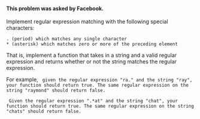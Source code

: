﻿#### This problem was asked by Facebook.

Implement regular expression matching with the following special characters:

    . (period) which matches any single character
    * (asterisk) which matches zero or more of the preceding element
That is, implement a function that takes in a string and a valid regular expression and returns whether or not the string matches the regular expression.

For example, 
` given the regular expression "ra." and the string "ray", your function should return true. The same regular expression on the string "raymond" should return false.`

` Given the regular expression ".*at" and the string "chat", your function should return true. The same regular expression on the string "chats" should return false.`
